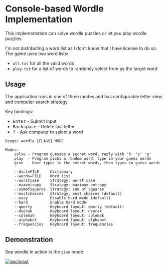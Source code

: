 # Console-based Wordle Implementation

This implementation can solve wordle puzzles or let you play wordle puzzles.

I'm not distributing a word list as I don't know that I have license to do so.
The game uses two word lists:

* `all.txt` for all the valid words
* `play.txt` for a list of words to randomly select from as the target word

## Usage

The application runs in one of three modes and has configurable letter view and
computer search strategy.

Key bindings:

* <kbd>Enter</kbd> - Submit input
* <kbd>Backspace</kbd> - Delete last letter
* <kbd>?</kbd> - Ask computer to select a word

```
Usage: wordle [FLAGS] MODE

Modes:
    solve - Program guesses a secret word, reply with 'b' 'y' 'g'
    play  - Program picks a random word, type in your guess words
    give  - User types in the secret words, then types in guess words

    --dict=FILE     Dictionary
    --words=FILE    Word list
    --worstcase     Strategy: worst case
    --maxentropy    Strategy: maximum entropy
    --sumofsquares  Strategy: sum of squares
    --mostchoices   Strategy: most choices (default)
    --easy          Disable hard mode (default)
    --hard          Enable hard mode
    --qwerty        Keyboard layout: qwerty (default)
    --dvorak        Keyboard layout: dvorak
    --colemak       Keyboard layout: colemak
    --alphabet      Keyboard layout: alphabet
    --frequencies   Keyboard layout: frequencies
```


## Demonstration

See wordle in action in the `give` mode:

[![asciicast](https://asciinema.org/a/fAiDHl75gdDI4x9vZlxWT7stA.svg)](https://asciinema.org/a/fAiDHl75gdDI4x9vZlxWT7stA)
